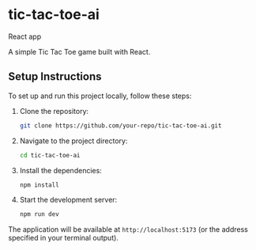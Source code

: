 # tic-tac-toe-ai

React app

A simple Tic Tac Toe game built with React.

## Setup Instructions

To set up and run this project locally, follow these steps:

1. Clone the repository:

   ```bash
   git clone https://github.com/your-repo/tic-tac-toe-ai.git
   ```

2. Navigate to the project directory:

   ```bash
   cd tic-tac-toe-ai
   ```

3. Install the dependencies:

   ```bash
   npm install
   ```

4. Start the development server:
   ```bash
   npm run dev
   ```

The application will be available at `http://localhost:5173` (or the address specified in your terminal output).
